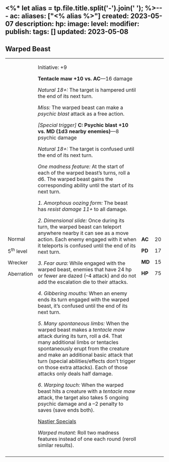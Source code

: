 <%* let alias = tp.file.title.split('-').join(' '); %>---
ac: 
aliases: ["<% alias %>"]
created: 2023-05-07
description: 
hp: 
image: 
level: 
modifier: 
publish: 
tags: []
updated: 2023-05-08
---

## Warped Beast

<table>
<colgroup>
<col style="width: 16%" />
<col style="width: 72%" />
<col style="width: 5%" />
<col style="width: 5%" />
</colgroup>
<tbody>
<tr class="odd">
<td><p>Normal</p>
<p>5<sup>th</sup> level</p>
<p>Wrecker</p>
<p>Aberration</p></td>
<td><p>Initiative: +9</p>
<p><strong>Tentacle maw +10 vs. AC</strong>—16 damage</p>
<p><em>Natural 18+:</em> The target is hampered until the end of its
next turn.</p>
<p><em>Miss:</em> The warped beast can make a <em>psychic blast</em>
attack as a free action.</p>
<p><em>[Special trigger]</em> <strong>C: Psychic blast +10 vs. MD (1d3
nearby enemies)</strong>—8 psychic damage</p>
<p><em>Natural 18+:</em> The target is confused until the end of its
next turn.</p>
<p><em>One madness feature:</em> At the start of each of the warped
beast’s turns, roll a d6. The warped beast gains the corresponding
ability until the start of its next turn.</p>
<p><em>1. Amorphous oozing form:</em> The beast has <em>resist damage
11+</em> to all damage.</p>
<p><em>2. Dimensional slide:</em> Once during its turn, the warped beast
can teleport anywhere nearby it can see as a move action. Each enemy
engaged with it when it teleports is confused until the end of its next
turn.</p>
<p><em>3. Fear aura:</em> While engaged with the warped beast, enemies
that have 24 hp or fewer are dazed (–4 attack) and do not add the
escalation die to their attacks.</p>
<p><em>4. Gibbering mouths:</em> When an enemy ends its turn engaged
with the warped beast, it’s confused until the end of its next turn.</p>
<p><em>5. Many spontaneous limbs:</em> When the warped beast makes a
<em>tentacle maw</em> attack during its turn, roll a d4. That many
additional limbs or tentacles spontaneously erupt from the creature and
make an additional basic attack that turn (special abilities/effects
don’t trigger on those extra attacks). Each of those attacks only deals
half damage.</p>
<p><em>6. Warping touch:</em> When the warped beast hits a creature with
a <em>tentacle maw</em> attack, the target also takes 5 ongoing psychic
damage and a –2 penalty to saves (save ends both).</p>
<p><u>Nastier Specials</u></p>
<p><em>Warped mutant:</em> Roll two madness features instead of one each
round (reroll similar results).</p></td>
<td><p><strong>AC</strong></p>
<p><strong>PD</strong></p>
<p><strong>MD</strong></p>
<p><strong>HP</strong></p></td>
<td><p>20</p>
<p>17</p>
<p>15</p>
<p>75</p></td>
</tr>
<tr class="even">
<td></td>
<td></td>
<td></td>
<td></td>
</tr>
</tbody>
</table>

